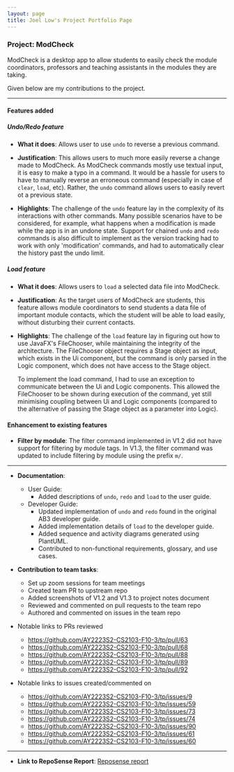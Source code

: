 ```yaml
---
layout: page
title: Joel Low's Project Portfolio Page
---
```


### Project: ModCheck

ModCheck is a desktop app to allow students to easily check the module coordinators, professors and teaching 
assistants in the modules they are taking. 

Given below are my contributions to the project.

________________________________________________________________________________________________________________________


#### Features added

##### Undo/Redo feature

* **What it does**: Allows user to use `undo` to reverse a previous command.

* **Justification**: This allows users to much more easily reverse a change made to ModCheck. As ModCheck commands 
  mostly use textual input, it is easy to make a typo in a command. It would be a hassle for users to have to 
  manually reverse an erroneous command (especially in case of `clear`, `load`, etc). Rather, the `undo` command 
  allows users to easily revert ot a previous state.

* **Highlights**: The challenge of the `undo` feature lay in the complexity of its interactions with other commands. 
  Many possible scenarios have to be considered, for example, what happens when a modification is made while the app 
  is in an undone state. Support for chained `undo` and `redo` commands is also difficult to implement as the 
  version tracking had to work with only 'modification' commands, and had to automatically clear the history past 
  the undo limit.

##### Load feature
* **What it does**: Allows users to `load` a selected data file into ModCheck.

* **Justification**: As the target users of ModCheck are students, this feature allows module coordinators to send 
  students a data file of important module contacts, which the student will be able to load easily, without 
  disturbing their current contacts. 

* **Highlights**: The challenge of the `load` feature lay in figuring out how to use JavaFX's FileChooser, while 
  maintaining the integrity of the architecture. The FileChooser object requires a 
  Stage object as input, which exists in the Ui component, but the command is only parsed in the Logic 
  component, which does not have access to the Stage object. 
  
  To implement the load command, I had to use an exception to communicate between the Ui and Logic components. This 
  allowed the FileChooser to be shown during execution of the command, yet still minimising coupling between Ui and 
  Logic components (compared to the alternative of passing the Stage object as a parameter into Logic). 

#### Enhancement to existing features
* **Filter by module**: The filter command implemented in V1.2 did not have support for filtering by module tags. In 
  V1.3, the filter command was updated to include filtering by module using the prefix `m/`.


________________________________________________________________________________________________________________________



* **Documentation**:
    * User Guide:
        * Added descriptions of `undo`, `redo` and `load` to the user guide.
    * Developer Guide:
        * Updated implementation of `undo` and `redo` found in the original AB3 developer guide.
        * Added implementation details of `load` to the developer guide.
        * Added sequence and activity diagrams generated using PlantUML.
        * Contributed to non-functional requirements, glossary, and use cases.

* **Contribution to team tasks**:
    * Set up zoom sessions for team meetings 
    * Created team PR to upstream repo
    * Added screenshots of V1.2 and V1.3 to project notes document
    * Reviewed and commented on pull requests to the team repo
    * Authored and commented on issues in the team repo

* Notable links to PRs reviewed 
    * https://github.com/AY2223S2-CS2103-F10-3/tp/pull/63
    * https://github.com/AY2223S2-CS2103-F10-3/tp/pull/68
    * https://github.com/AY2223S2-CS2103-F10-3/tp/pull/88
    * https://github.com/AY2223S2-CS2103-F10-3/tp/pull/89
    * https://github.com/AY2223S2-CS2103-F10-3/tp/pull/92
* Notable links to issues created/commented on
    * https://github.com/AY2223S2-CS2103-F10-3/tp/issues/9
    * https://github.com/AY2223S2-CS2103-F10-3/tp/issues/59
    * https://github.com/AY2223S2-CS2103-F10-3/tp/issues/73
    * https://github.com/AY2223S2-CS2103-F10-3/tp/issues/74
    * https://github.com/AY2223S2-CS2103-F10-3/tp/issues/90
    * https://github.com/AY2223S2-CS2103-F10-3/tp/issues/61
    * https://github.com/AY2223S2-CS2103-F10-3/tp/issues/60


________________________________________________________________________________________________________________________


* **Link to RepoSense Report**: [Reposense report](https://nus-cs2103-ay2223s2.github.io/tp-dashboard/?search=joellow88&breakdown=true&sort=groupTitle%20dsc&sortWithin=title&since=2023-02-17&timeframe=commit&mergegroup=&groupSelect=groupByRepos&checkedFileTypes=docs~functional-code~test-code~other)
